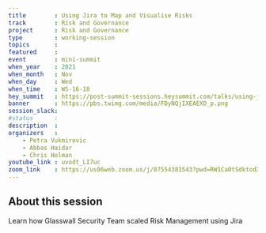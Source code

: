 ```yaml
---
title        : Using Jira to Map and Visualise Risks
track        : Risk and Governance
project      : Risk and Governance
type         : working-session
topics       :
featured     :
event        : mini-summit
when_year    : 2021
when_month   : Nov
when_day     : Wed
when_time    : WS-16-18
hey_summit   : https://post-summit-sessions.heysummit.com/talks/using-jira-to-map-and-visualise-risks/
banner       : https://pbs.twimg.com/media/FDyNQjIXEAEXD_p.png
session_slack:
#status      : 
description  :
organizers   :
    - Petra Vukmirovic
    - Abbas Haidar
    - Chris Holman    
youtube_link : uvodt_LI7uc
zoom_link    : https://us06web.zoom.us/j/87554381543?pwd=RW1Ca0tSdktodXZGWUxpV0N4MU0vZz09
---
```


## About this session
Learn how Glasswall Security Team scaled Risk Management using Jira

